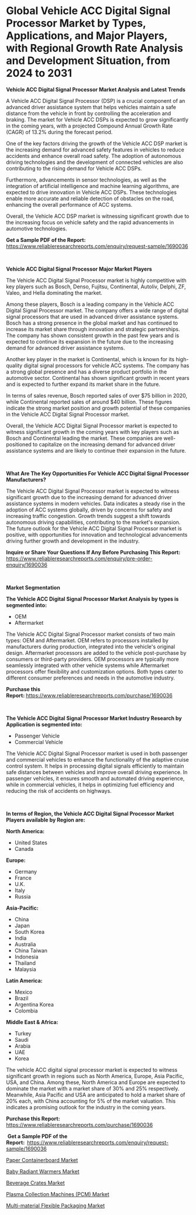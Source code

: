 <p><h1>Global Vehicle ACC Digital Signal Processor Market by Types, Applications, and Major Players, with Regional Growth Rate Analysis and Development Situation, from 2024 to 2031</h1></p><p><strong>Vehicle ACC Digital Signal Processor Market Analysis and Latest Trends</strong></p>
<p><p>A Vehicle ACC Digital Signal Processor (DSP) is a crucial component of an advanced driver assistance system that helps vehicles maintain a safe distance from the vehicle in front by controlling the acceleration and braking. The market for Vehicle ACC DSPs is expected to grow significantly in the coming years, with a projected Compound Annual Growth Rate (CAGR) of 13.2% during the forecast period.</p><p>One of the key factors driving the growth of the Vehicle ACC DSP market is the increasing demand for advanced safety features in vehicles to reduce accidents and enhance overall road safety. The adoption of autonomous driving technologies and the development of connected vehicles are also contributing to the rising demand for Vehicle ACC DSPs.</p><p>Furthermore, advancements in sensor technologies, as well as the integration of artificial intelligence and machine learning algorithms, are expected to drive innovation in Vehicle ACC DSPs. These technologies enable more accurate and reliable detection of obstacles on the road, enhancing the overall performance of ACC systems.</p><p>Overall, the Vehicle ACC DSP market is witnessing significant growth due to the increasing focus on vehicle safety and the rapid advancements in automotive technologies.</p></p>
<p><strong>Get a Sample PDF of the Report:&nbsp;</strong> <a href="https://www.reliableresearchreports.com/enquiry/request-sample/1690036">https://www.reliableresearchreports.com/enquiry/request-sample/1690036</a></p>
<p>&nbsp;</p>
<p><strong>Vehicle ACC Digital Signal Processor Major Market Players</strong></p>
<p><p>The Vehicle ACC Digital Signal Processor market is highly competitive with key players such as Bosch, Denso, Fujitsu, Continental, Autoliv, Delphi, ZF, Valeo, and Hella dominating the market. </p><p>Among these players, Bosch is a leading company in the Vehicle ACC Digital Signal Processor market. The company offers a wide range of digital signal processors that are used in advanced driver assistance systems. Bosch has a strong presence in the global market and has continued to increase its market share through innovation and strategic partnerships. The company has shown consistent growth in the past few years and is expected to continue its expansion in the future due to the increasing demand for advanced driver assistance systems.</p><p>Another key player in the market is Continental, which is known for its high-quality digital signal processors for vehicle ACC systems. The company has a strong global presence and has a diverse product portfolio in the automotive sector. Continental has shown significant growth in recent years and is expected to further expand its market share in the future.</p><p>In terms of sales revenue, Bosch reported sales of over $75 billion in 2020, while Continental reported sales of around $40 billion. These figures indicate the strong market position and growth potential of these companies in the Vehicle ACC Digital Signal Processor market.</p><p>Overall, the Vehicle ACC Digital Signal Processor market is expected to witness significant growth in the coming years with key players such as Bosch and Continental leading the market. These companies are well-positioned to capitalize on the increasing demand for advanced driver assistance systems and are likely to continue their expansion in the future.</p></p>
<p>&nbsp;</p>
<p><strong>What Are The Key Opportunities For Vehicle ACC Digital Signal Processor Manufacturers?</strong></p>
<p><p>The Vehicle ACC Digital Signal Processor market is expected to witness significant growth due to the increasing demand for advanced driver assistance systems in modern vehicles. Data indicates a steady rise in the adoption of ACC systems globally, driven by concerns for safety and increasing traffic congestion. Growth trends suggest a shift towards autonomous driving capabilities, contributing to the market's expansion. The future outlook for the Vehicle ACC Digital Signal Processor market is positive, with opportunities for innovation and technological advancements driving further growth and development in the industry.</p></p>
<p><strong>Inquire or Share Your Questions If Any Before Purchasing This Report:</strong> <a href="https://www.reliableresearchreports.com/enquiry/pre-order-enquiry/1690036">https://www.reliableresearchreports.com/enquiry/pre-order-enquiry/1690036</a></p>
<p>&nbsp;</p>
<p><strong>Market Segmentation</strong></p>
<p><strong>The Vehicle ACC Digital Signal Processor Market Analysis by types is segmented into:</strong></p>
<p><ul><li>OEM</li><li>Aftermarket</li></ul></p>
<p><p>The Vehicle ACC Digital Signal Processor market consists of two main types: OEM and Aftermarket. OEM refers to processors installed by manufacturers during production, integrated into the vehicle's original design. Aftermarket processors are added to the vehicle post-purchase by consumers or third-party providers. OEM processors are typically more seamlessly integrated with other vehicle systems while Aftermarket processors offer flexibility and customization options. Both types cater to different consumer preferences and needs in the automotive industry.</p></p>
<p><strong>Purchase this Report:&nbsp;</strong><a href="https://www.reliableresearchreports.com/purchase/1690036">https://www.reliableresearchreports.com/purchase/1690036</a></p>
<p>&nbsp;</p>
<p><strong>The Vehicle ACC Digital Signal Processor Market Industry Research by Application is segmented into:</strong></p>
<p><ul><li>Passenger Vehicle</li><li>Commercial Vehicle</li></ul></p>
<p><p>The Vehicle ACC Digital Signal Processor market is used in both passenger and commercial vehicles to enhance the functionality of the adaptive cruise control system. It helps in processing digital signals efficiently to maintain safe distances between vehicles and improve overall driving experience. In passenger vehicles, it ensures smooth and automated driving experience, while in commercial vehicles, it helps in optimizing fuel efficiency and reducing the risk of accidents on highways.</p></p>
<p>&nbsp;</p>
<p><strong>In terms of Region, the Vehicle ACC Digital Signal Processor Market Players available by Region are:</strong></p>
<p>
    <p> <strong> North America: </strong>
        <ul>
            <li>United States</li>
            <li>Canada</li>
        </ul>
        </p> 
    <p> <strong> Europe: </strong>
        <ul>
            <li>Germany</li>
            <li>France</li>
            <li>U.K.</li>
            <li>Italy</li>
            <li>Russia</li>
        </ul>
        </p> 
    <p> <strong> Asia-Pacific: </strong>
        <ul>
            <li>China</li>
            <li>Japan</li>
            <li>South Korea</li>
            <li>India</li>
            <li>Australia</li>
            <li>China Taiwan</li>
            <li>Indonesia</li>
            <li>Thailand</li>
            <li>Malaysia</li>
        </ul>
        </p> 
    <p> <strong> Latin America: </strong>
        <ul>
            <li>Mexico</li>
            <li>Brazil</li>
            <li>Argentina Korea</li>
            <li>Colombia</li>
        </ul>
        </p> 
    <p> <strong> Middle East & Africa: </strong>
        <ul>
            <li>Turkey</li>
            <li>Saudi</li>
            <li>Arabia</li>
            <li>UAE</li>
            <li>Korea</li>
        </ul>
    </p>
    </p>
<p><p>The vehicle ACC digital signal processor market is expected to witness significant growth in regions such as North America, Europe, Asia Pacific, USA, and China. Among these, North America and Europe are expected to dominate the market with a market share of 30% and 25% respectively. Meanwhile, Asia Pacific and USA are anticipated to hold a market share of 20% each, with China accounting for 5% of the market valuation. This indicates a promising outlook for the industry in the coming years.</p></p>
<p><strong>Purchase this Report: </strong><a href="https://www.reliableresearchreports.com/purchase/1690036">https://www.reliableresearchreports.com/purchase/1690036</a></p>
<p>&nbsp;<strong>Get a Sample PDF of the Report:&nbsp;&nbsp;</strong><a href="https://www.reliableresearchreports.com/enquiry/request-sample/1690036">https://www.reliableresearchreports.com/enquiry/request-sample/1690036</a></p>
<p><strong></strong></p>
<p><p><a href="https://github.com/RickHolmes3/Market-Research-Report-List-3/blob/main/paper-containerboard-market.md">Paper Containerboard Market</a></p><p><a href="https://issuu.com/reportprime-2/docs/baby-radiant-warmers-market-size-2030.pptx">Baby Radiant Warmers Market</a></p><p><a href="https://github.com/bmorecock/Market-Research-Report-List-2/blob/main/beverage-crates-market.md">Beverage Crates Market</a></p><p><a href="https://issuu.com/reportprime-2/docs/plasma-collection-machines-pcm-market-size-2030.pp">Plasma Collection Machines (PCM) Market</a></p><p><a href="https://github.com/Krish2023na/Market-Research-Report-List-3/blob/main/multi-material-flexible-packaging-market.md">Multi-material Flexible Packaging Market</a></p></p>